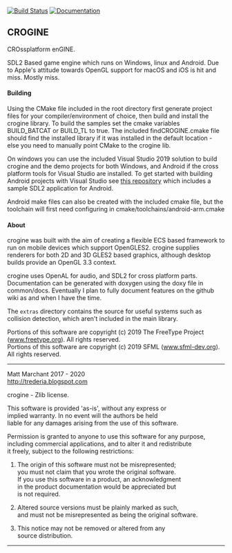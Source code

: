 [![Build Status](https://travis-ci.org/fallahn/crogine.svg?branch=master)](https://travis-ci.org/fallahn/crogine)
[![Documentation](https://codedocs.xyz/fallahn/crogine.svg)](https://codedocs.xyz/fallahn/crogine/)

CROGINE
-------

CROssplatform enGINE.

SDL2 Based game engine which runs on Windows, linux and Android. Due to Apple's attitude towards OpenGL support for macOS and iOS is hit and miss. Mostly miss.


#### Building
Using the CMake file included in the root directory first generate project files for your compiler/environment of choice, then build and install the crogine library. To build the samples set the cmake variables BUILD_BATCAT or BUILD_TL to true. The included findCROGINE.cmake file should find the installed library if it was installed in the default location - else you need to manually point CMake to the crogine lib.

On windows you can use the included Visual Studio 2019 solution to build crogine and the demo projects for both Windows, and Android if the cross platform tools for Visual Studio are installed. To get started with building Android projects with Visual Studio see [this repository](https://github.com/fallahn/sdl2vs) which includes a sample SDL2 application for Android.

Android make files can also be created with the included cmake file, but the toolchain will first need configuring in cmake/toolchains/android-arm.cmake


#### About
crogine was built with the aim of creating a flexible ECS based framework to run on mobile devices which support OpenGLES2. crogine supplies renderers for both 2D and 3D GLES2 based graphics, although desktop builds provide an OpenGL 3.3 context.  

crogine uses OpenAL for audio, and SDL2 for cross platform parts. Documentation can be generated with doxygen using the doxy file in common/docs. Eventually I plan to fully document features on the github wiki as and when I have the time. 

The `extras` directory contains the source for useful systems such as collision detection, which aren't included in the main library.

Portions of this software are copyright (c) 2019 The FreeType Project (www.freetype.org). All rights reserved.  
Portions of this software are copyright (c) 2019 SFML (www.sfml-dev.org). All rights reserved.

-----------------------------------------------------------------------

Matt Marchant 2017 - 2020  
http://trederia.blogspot.com  

crogine - Zlib license.  

This software is provided 'as-is', without any express or  
implied warranty. In no event will the authors be held  
liable for any damages arising from the use of this software.  

Permission is granted to anyone to use this software for any purpose,  
including commercial applications, and to alter it and redistribute  
it freely, subject to the following restrictions:  

1. The origin of this software must not be misrepresented;  
you must not claim that you wrote the original software.  
If you use this software in a product, an acknowledgment  
in the product documentation would be appreciated but  
is not required.  

2. Altered source versions must be plainly marked as such,  
and must not be misrepresented as being the original software.  

3. This notice may not be removed or altered from any  
source distribution.  

-----------------------------------------------------------------------
